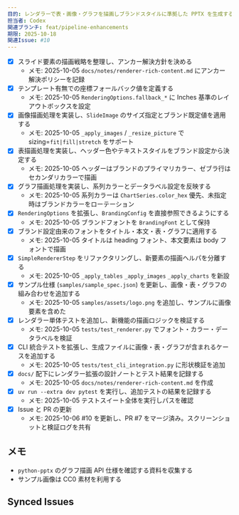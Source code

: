 ```yaml
---
目的: レンダラーで表・画像・グラフを描画しブランドスタイルに準拠した PPTX を生成する
担当者: Codex
関連ブランチ: feat/pipeline-enhancements
期限: 2025-10-18
関連Issue: #10
---
```


- [x] スライド要素の描画戦略を整理し、アンカー解決方針を決める
  - メモ: 2025-10-05 `docs/notes/renderer-rich-content.md` にアンカー解決ポリシーを記録
- [x] テンプレート有無での座標フォールバック値を定義する
  - メモ: 2025-10-05 `RenderingOptions.fallback_*` に Inches 基準のレイアウトボックスを設定
- [x] 画像描画処理を実装し、`SlideImage` のサイズ指定とブランド既定値を適用する
  - メモ: 2025-10-05 `_apply_images` / `_resize_picture` で sizing=`fit|fill|stretch` をサポート
- [x] 表描画処理を実装し、ヘッダー色やテキストスタイルをブランド設定から決定する
  - メモ: 2025-10-05 ヘッダーはブランドのプライマリカラー、ゼブラ行はセカンダリカラーで描画
- [x] グラフ描画処理を実装し、系列カラーとデータラベル設定を反映する
  - メモ: 2025-10-05 系列カラーは `ChartSeries.color_hex` 優先、未指定時はブランドカラーをローテーション
- [x] `RenderingOptions` を拡張し、`BrandingConfig` を直接参照できるようにする
  - メモ: 2025-10-05 ブランドフォントを `BrandingFont` として保持
- [x] ブランド設定由来のフォントをタイトル・本文・表・グラフに適用する
  - メモ: 2025-10-05 タイトルは heading フォント、本文要素は body フォントで描画
- [x] `SimpleRendererStep` をリファクタリングし、新要素の描画ヘルパを分離する
  - メモ: 2025-10-05 `_apply_tables` `_apply_images` `_apply_charts` を新設
- [x] サンプル仕様 (`samples/sample_spec.json`) を更新し、画像・表・グラフの組み合わせを追加する
  - メモ: 2025-10-05 `samples/assets/logo.png` を追加し、サンプルに画像要素を含めた
- [x] レンダラー単体テストを追加し、新機能の描画ロジックを検証する
  - メモ: 2025-10-05 `tests/test_renderer.py` でフォント・カラー・データラベルを検証
- [x] CLI 統合テストを拡張し、生成ファイルに画像・表・グラフが含まれるケースを追加する
  - メモ: 2025-10-05 `tests/test_cli_integration.py` に形状検証を追加
- [x] `docs/` 配下にレンダラー拡張の設計ノートとテスト結果を記録する
  - メモ: 2025-10-05 `docs/notes/renderer-rich-content.md` を作成
- [x] `uv run --extra dev pytest` を実行し、追加テストの結果を記録する
  - メモ: 2025-10-05 テストスイート全体を実行しパスを確認
- [x] Issue と PR の更新
  - メモ: 2025-10-06 #10 を更新し、PR #7 をマージ済み。スクリーンショットと検証ログを共有

## メモ
- `python-pptx` のグラフ描画 API 仕様を確認する資料を収集する
- サンプル画像は CC0 素材を利用する

<!-- BEGIN: issues-sync -->
## Synced Issues
<!-- END: issues-sync -->
